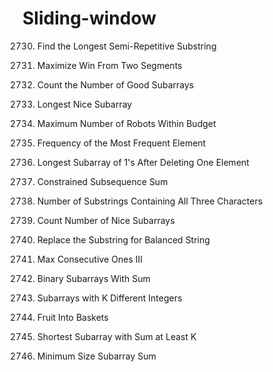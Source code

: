 # Sliding-window

2730. Find the Longest Semi-Repetitive Substring

2555. Maximize Win From Two Segments

2537. Count the Number of Good Subarrays

2401. Longest Nice Subarray

2398. Maximum Number of Robots Within Budget

1838. Frequency of the Most Frequent Element

1493. Longest Subarray of 1's After Deleting One Element

1425. Constrained Subsequence Sum

1358. Number of Substrings Containing All Three Characters

1248. Count Number of Nice Subarrays

1234. Replace the Substring for Balanced String

1004. Max Consecutive Ones III

930. Binary Subarrays With Sum

992. Subarrays with K Different Integers

904. Fruit Into Baskets

862. Shortest Subarray with Sum at Least K

209. Minimum Size Subarray Sum
